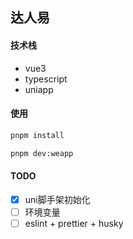 ## 达人易

#### 技术栈
+ vue3
+ typescript
+ uniapp

#### 使用
```bash
pnpm install

pnpm dev:weapp
```

#### TODO
- [x] uni脚手架初始化
- [ ] 环境变量
- [ ] eslint + prettier + husky